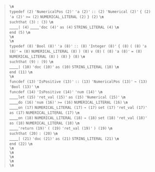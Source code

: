 <blockquote><code><b>\n</b></code><br>
<code>typedef (2)</code> <code>'NumericalPos (2)'</code> <code>'a (2)'</code> <code>:: (2)</code> <code>'Numerical (2)'</code> <code>{ (2)</code> <code>'a (2)'</code> <code>>= (2)</code> <code>NUMERICAL_LITERAL (2)</code> <code>} (2)</code> <code><b>\n</b></code><br>
<code>suchthat (3)</code> <code>: (3)</code> <code><b>\n</b></code><br>
<code><u>&nbsp;&nbsp;&nbsp;&nbsp;</u></code><code>| (4)</code> <code><u>&nbsp;&nbsp;&nbsp;&nbsp;</u></code><code>'doc (4)'</code> <code>as (4)</code> <code>STRING_LITERAL (4)</code> <code><b>\n</b></code><br>
<code>end (5)</code> <code><b>\n</b></code><br>
<code><b>\n</b></code><br>
<code><b>\n</b></code><br>
<code>typedef (8)</code> <code>'Bool (8)'</code> <code>'a (8)'</code> <code>:: (8)</code> <code>'Integer (8)'</code> <code>{ (8)</code> <code>( (8)</code> <code>'a (8)'</code> <code>= (8)</code> <code>NUMERICAL_LITERAL (8)</code> <code>) (8)</code> <code>∨ (8)</code> <code>( (8)</code> <code>'a (8)'</code> <code>= (8)</code> <code>NUMERICAL_LITERAL (8)</code> <code>) (8)</code> <code>} (8)</code> <code><b>\n</b></code><br>
<code>suchthat (9)</code> <code>: (9)</code> <code><b>\n</b></code><br>
<code><u>&nbsp;&nbsp;&nbsp;&nbsp;</u></code><code>| (10)</code> <code>'doc (10)'</code> <code>as (10)</code> <code>STRING_LITERAL (10)</code> <code><b>\n</b></code><br>
<code>end (11)</code> <code><b>\n</b></code><br>
<code><b>\n</b></code><br>
<code>funcdef (13)</code> <code>'IsPositive (13)'</code> <code>:: (13)</code> <code>'NumericalPos (13)'</code> <code>→ (13)</code> <code>'Bool (13)'</code> <code><b>\n</b></code><br>
<code>funcdef (14)</code> <code>'IsPositive (14)'</code> <code>'num (14)'</code> <code><b>\n</b></code><br>
<code><u>&nbsp;&nbsp;&nbsp;&nbsp;</u></code><code>let (15)</code> <code>'ret_val (15)'</code> <code>as (15)</code> <code>'Numerical (15)'</code> <code><b>\n</b></code><br>
<code><u>&nbsp;&nbsp;&nbsp;&nbsp;</u></code><code>do (16)</code> <code>'num (16)'</code> <code>>= (16)</code> <code>NUMERICAL_LITERAL (16)</code> <code><b>\n</b></code><br>
<code><u>&nbsp;&nbsp;&nbsp;&nbsp;</u></code><code>on (17)</code> <code>NUMERICAL_LITERAL (17)</code> <code>→ (17)</code> <code>set (17)</code> <code>'ret_val (17)'</code> <code>as (17)</code> <code>NUMERICAL_LITERAL (17)</code> <code><b>\n</b></code><br>
<code><u>&nbsp;&nbsp;&nbsp;&nbsp;</u></code><code>on (18)</code> <code>NUMERICAL_LITERAL (18)</code> <code>→ (18)</code> <code>set (18)</code> <code>'ret_val (18)'</code> <code>as (18)</code> <code>NUMERICAL_LITERAL (18)</code> <code><b>\n</b></code><br>
<code><u>&nbsp;&nbsp;&nbsp;&nbsp;</u></code><code>'return (19)'</code> <code>( (19)</code> <code>'ret_val (19)'</code> <code>) (19)</code> <code><b>\n</b></code><br>
<code>suchthat (20)</code> <code>: (20)</code> <code><b>\n</b></code><br>
<code><u>&nbsp;&nbsp;&nbsp;&nbsp;</u></code><code>| (21)</code> <code>'doc (21)'</code> <code>as (21)</code> <code>STRING_LITERAL (21)</code> <code><b>\n</b></code><br>
<code>end (22)</code> <code><b>\n</b></code><br>
<code><b>\n</b></code><br>
<code><b>\n</b></code><br>
<code><b>\n</b></code><br>
<code><b>\n</b></code><br>
<code><b>\n</b></code><br>
</blockquote>